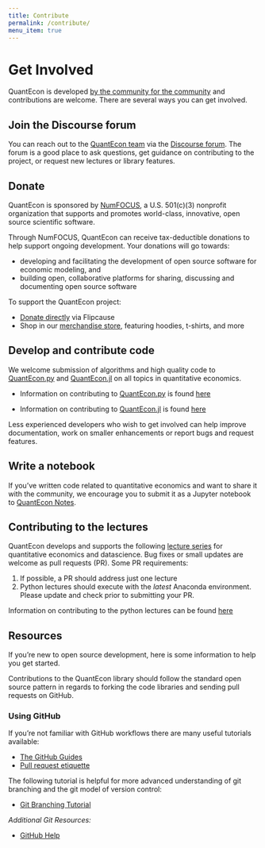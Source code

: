 ```yaml
---
title: Contribute
permalink: /contribute/
menu_item: true
---
```

# Get Involved


QuantEcon is developed [by the community for the community](https://quantecon.org/about) and contributions are welcome. There are several ways you can get involved.

## Join the Discourse forum

You can reach out to the [QuantEcon team](https://quantecon.org/team) via the [Discourse forum](http://discourse.quantecon.org/). The forum is a good place to ask questions, get guidance on contributing to the project, or request new lectures or library features.

## Donate

QuantEcon is sponsored by [NumFOCUS](https://numfocus.org/), a U.S. 501(c)(3) nonprofit organization that supports and promotes world-class, innovative, open source scientific software.

Through NumFOCUS, QuantEcon can receive tax-deductible donations to help support ongoing development. Your donations will go towards:

*   developing and facilitating the development of open source software for economic modeling, and
*   building open, collaborative platforms for sharing, discussing and documenting open source software

To support the QuantEcon project:

*   [D](https://www.flipcause.com/secure/cause_pdetails/NjY5OA==)[onate directly](http://www.flipcause.com/secure/cause_pdetails/NjY5OA==) via Flipcause
*   Shop in our [merchandise store](http://quantecon.org/store), featuring hoodies, t-shirts, and more

## Develop and contribute code

We welcome submission of algorithms and high quality code to [QuantEcon.py](https://quantecon.org/quantecon-py) and [QuantEcon.jl](https://quantecon.org/quantecon-jl) on all topics in quantitative economics.

*   Information on contributing to [QuantEcon.py](https://quantecon.org/quantecon-py) is found [here](https://quantecon.org/python-developers)

*   Information on contributing to [QuantEcon.jl](https://quantecon.org/quantecon-jl) is found [here](https://quantecon.org/julia-developers)

Less experienced developers who wish to get involved can help improve documentation, work on smaller enhancements or report bugs and request features.

## Write a notebook

If you’ve written code related to quantitative economics and want to share it with the community, we encourage you to submit it as a Jupyter notebook to [QuantEcon Notes](https://notes.quantecon.org/).

## Contributing to the lectures

QuantEcon develops and supports the following 
[lecture series](https://quantecon.org/lectures/) for quantitative economics 
and datascience. Bug fixes or small updates are welcome as pull requests (PR). Some PR
requirements:

1. If possible, a PR should address just one lecture
2. Python lectures should execute with the *latest* Anaconda environment.
   Please update and check prior to submitting your PR.

Information on contributing to the python lectures can be found [here](https://quantecon.org/contribute-lectures/)

## Resources

If you’re new to open source development, here is some information to help you get started.

Contributions to the QuantEcon library should follow the standard open source pattern in regards to forking the code libraries and sending pull requests on GitHub. 

### Using GitHub

If you’re not familiar with GitHub workflows there are many useful tutorials available:

* [The GitHub Guides](https://guides.github.com/)
* [Pull request etiquette](http://readwrite.com/2014/07/02/github-pull-request-etiquette)

The following tutorial is helpful for more advanced understanding of git branching and the git model of version control:

* [Git Branching Tutorial](https://learngitbranching.js.org/)

*Additional Git Resources:*

* [GitHub Help](https://help.github.com/)

